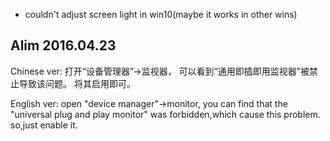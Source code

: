 * couldn't adjust screen light in win10(maybe it works in other wins)

Alim 2016.04.23
---

Chinese ver:
打开“设备管理器”->监视器，
可以看到“通用即插即用监视器”被禁止导致该问题。
将其启用即可。

English ver:
open "device manager"->monitor,
you can find that the "universal plug and play monitor" was forbidden,which cause this problem.
so,just enable it.
